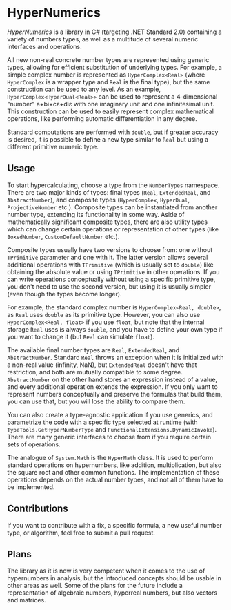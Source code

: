HyperNumerics
==========

_HyperNumerics_ is a library in C# (targeting .NET Standard 2.0) containing a variety of numbers types, as well as a multitude of several numeric interfaces and operations.

All new non-real concrete number types are represented using generic types, allowing for efficient substitution of underlying types. For example, a simple complex number is represented as `HyperComplex<Real>` (where `HyperComplex` is a wrapper type and `Real` is the final type), but the same construction can be used to any level. As an example, `HyperComplex<HyperDual<Real>>` can be used to represent a 4-dimensional "number" a+bi+cε+diε with one imaginary unit and one infinitesimal unit. This construction can be used to easily represent complex mathematical operations, like performing automatic differentiation in any degree.

Standard computations are performed with `double`, but if greater accuracy is desired, it is possible to define a new type similar to `Real` but using a different primitive numeric type.

## Usage
To start hypercalculating, choose a type from the `NumberTypes` namespace. There are two major kinds of types: final types (`Real`, `ExtendedReal`, and `AbstractNumber`), and composite types (`HyperComplex`, `HyperDual`, `ProjectiveNumber` etc.). Composite types can be instantiated from another number type, extending its functionality in some way. Aside of mathematically significant composite types, there are also utility types which can change certain operations or representation of other types (like `BoxedNumber`, `CustomDefaultNumber` etc.).

Composite types usually have two versions to choose from: one without `TPrimitive` parameter and one with it. The latter version allows several additional operations with `TPrimitive` (which is usually set to `double`) like obtaining the absolute value or using `TPrimitive` in other operations. If you can write operations conceptually without using a specific primitive type, you don't need to use the second version, but using it is usually simpler (even though the types become longer).

For example, the standard complex number is `HyperComplex<Real, double>`, as `Real` uses `double` as its primitive type. However, you can also use `HyperComplex<Real, float>` if you use `float`, but note that the internal storage `Real` uses is always `double`, and you have to define your own type if you want to change it (but `Real` can simulate `float`). 

The available final number types are `Real`, `ExtendedReal`, and `AbstractNumber`. Standard `Real` throws an exception when it is initialized with a non-real value (infinity, NaN), but `ExtendedReal` doesn't have that restriction, and both are mutually compatible to some degree. `AbstractNumber` on the other hand stores an expression instead of a value, and every additional operation extends the expression. If you only want to represent numbers conceptually and preserve the formulas that build them, you can use that, but you will lose the ability to compare them.

You can also create a type-agnostic application if you use generics, and parametrize the code with a specific type selected at runtime (with `TypeTools.GetHyperNumberType` and `FunctionalExtensions.DynamicInvoke`). There are many generic interfaces to choose from if you require certain sets of operations.

The analogue of `System.Math` is the `HyperMath` class. It is used to perform standard operations on hypernumbers, like addition, multiplication, but also the square root and other common functions. The implementation of these operations depends on the actual number types, and not all of them have to be implemented.

## Contributions
If you want to contribute with a fix, a specific formula, a new useful number type, or algorithm, feel free to submit a pull request.

## Plans
The library as it is now is very competent when it comes to the use of hypernumbers in analysis, but the introduced concepts should be usable in other areas as well. Some of the plans for the future include a representation of algebraic numbers, hyperreal numbers, but also vectors and matrices. 
